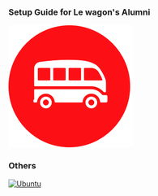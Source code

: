 
### Setup Guide for Le wagon's Alumni

<a href="second-setup/OSX.md">
  <img src="images/wagon.png" alt="macOS" />
</a>


### Others

<a href="macOS.md">
  <img src="images/poulpe.png" alt="Ubuntu" />
</a>
